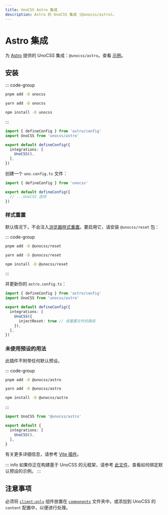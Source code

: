 ```yaml
---
title: UnoCSS Astro 集成
description: Astro 的 UnoCSS 集成 (@unocss/astro)。
---
```


# Astro 集成

为 [Astro](https://astro.build/) 提供的 UnoCSS 集成：`@unocss/astro`。查看 [示例](https://github.com/unocss/unocss/tree/main/examples/astro)。

## 安装

::: code-group
  ```bash [pnpm]
  pnpm add -D unocss
  ```
  ```bash [yarn]
  yarn add -D unocss
  ```
  ```bash [npm]
  npm install -D unocss
  ```
:::

```ts [astro.config.ts]
import { defineConfig } from 'astro/config'
import UnoCSS from 'unocss/astro'

export default defineConfig({
  integrations: [
    UnoCSS(),
  ],
})
```

创建一个 `uno.config.ts` 文件：

```ts [uno.config.ts]
import { defineConfig } from 'unocss'

export default defineConfig({
  // ...UnoCSS 选项
})
```

### 样式重置

默认情况下，不会注入[浏览器样式重置](/guide/style-reset)。要启用它，请安装 `@unocss/reset` 包：

::: code-group
  ```bash [pnpm]
  pnpm add -D @unocss/reset
  ```
  ```bash [yarn]
  yarn add -D @unocss/reset
  ```
  ```bash [npm]
  npm install -D @unocss/reset
  ```
:::

并更新你的 `astro.config.ts`：

```ts [astro.config.ts]
import { defineConfig } from 'astro/config'
import UnoCSS from 'unocss/astro'

export default defineConfig({
  integrations: [
    UnoCSS({
      injectReset: true // 或重置文件的路径
    }),
  ],
})
```

### 未使用预设的用法

此插件不附带任何默认预设。

::: code-group
  ```bash [pnpm]
  pnpm add -D @unocss/astro
  ```
  ```bash [yarn]
  yarn add -D @unocss/astro
  ```
  ```bash [npm]
  npm install -D @unocss/astro
  ```
:::

```ts [astro.config.mjs]
import UnoCSS from '@unocss/astro'

export default {
  integrations: [
    UnoCSS(),
  ],
}
```

有关更多详细信息，请参考 [Vite 插件](/integrations/vite)。

::: info
如果你正在构建基于 UnoCSS 的元框架，请参考 [此文件](https://github.com/unocss/unocss/blob/main/packages/unocss/src/astro.ts)，查看如何绑定默认预设的示例。
:::

## 注意事项

必须将 [`client:only`](https://docs.astro.build/en/reference/directives-reference/#clientonly) 组件放置在 [`components`](https://docs.astro.build/en/core-concepts/project-structure/#srccomponents) 文件夹中，或添加到 UnoCSS 的 `content` 配置中，以便进行处理。
